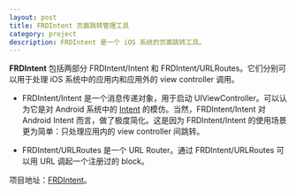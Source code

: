 ```yaml
---
layout: post
title: FRDIntent 页面跳转管理工具
category: project
description: FRDIntent 是一个 iOS 系统的页面跳转工具。
---
```

**FRDIntent** 包括两部分 FRDIntent/Intent 和 FRDIntent/URLRoutes。它们分别可以用于处理 iOS 系统中的应用内和应用外的 view controller 调用。

- FRDIntent/Intent 是一个消息传递对象，用于启动 UIViewController。可以认为它是对 Android 系统中的 [Intent](https://developer.android.com/guide/components/intents-filters.html) 的模仿。当然，FRDIntent/Intent 对 Android Intent 而言，做了极度简化。这是因为 FRDIntent/Intent 的使用场景更为简单：只处理应用内的  view controller 间跳转。

- FRDIntent/URLRoutes 是一个 URL Router。通过 FRDIntent/URLRoutes 可以用 URL 调起一个注册过的 block。

项目地址：[FRDIntent](https://github.com/douban/FRDIntent)。
